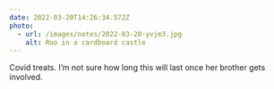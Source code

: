 ```yaml
---
date: 2022-03-20T14:26:34.572Z
photo:
  - url: /images/notes/2022-03-20-yvjm3.jpg
    alt: Roo in a cardboard castle
---
```

Covid treats. I’m not sure how long this will last once her brother gets involved. 
